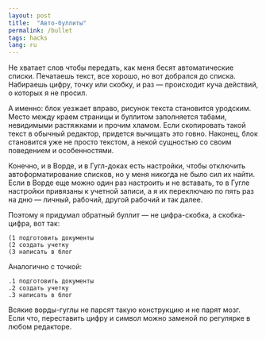 ```yaml
---
layout: post
title:  "Авто-буллиты"
permalink: /bullet
tags: hacks
lang: ru
---
```


Не хватает слов чтобы передать, как меня бесят автоматические списки. Печатаешь
текст, все хорошо, но вот добрался до списка. Набираешь цифру, точку или скобку,
и раз — происходит куча действий, о которых я не просил.

А именно: блок уезжает вправо, рисунок текста становится уродским. Место между
краем страницы и буллитом заполняется табами, невидимыми растяжками и прочим
хламом. Если скопировать такой текст в обычный редактор, придется вычищать это
говно. Наконец, блок становится уже не просто текстом, а некой сущностью со
своим поведением и особенностями.

Конечно, и в Ворде, и в Гугл-доках есть настройки, чтобы отключить
автоформатирование списков, но у меня никогда не было сил их найти. Если в Ворде
еще можно один раз настроить и не вставать, то в Гугле настройки привязаны к
учетной записи, а я их переключаю по пять раз на дню — личный, рабочий, другой
рабочий и так далее.

Поэтому я придумал обратный буллит — не цифра-скобка, а скобка-цифра, вот так:

~~~
(1 подготовить документы
(2 создать учетку
(3 написать в блог
~~~

Аналогично с точкой:

~~~
.1 подготовить документы
.2 создать учетку
.3 написать в блог
~~~

Всякие ворды-гуглы не парсят такую конструкцию и не парят мозг. Если что,
переставить цифру и символ можно заменой по регулярке в любом редакторе.
